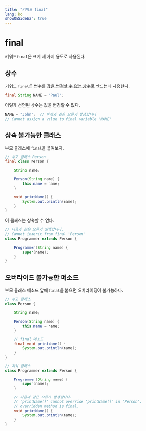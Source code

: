 ```yaml
---
title: "키워드 final"
lang: ko
showOnSidebar: true
---
```


# final
키워드`final`은 크게 세 가지 용도로 사용된다.

## 상수
키워드 `final`은 변수를 <u>값을 변경할 수 없는 상수</u>로 만드는데 사용한다.
``` java
final String NAME = "Paul";
```
이렇게 선언된 상수는 값을 변경할 수 없다.
``` java
NAME = "John";  // 아래와 같은 오류가 발생합니다.
// Cannot assign a value to final variable 'NAME'
```
## 상속 불가능한 클래스
부모 클래스에 `final`을 붙여보자.
``` java
// 부모 클래스 Person
final class Person {

    String name;

    Person(String name) {
        this.name = name;
    }

    void printName() {
        System.out.println(name);
    }
}
```
이 클래스는 상속할 수 없다.
``` java
// 다음과 같은 오류가 발생합니다.
// Cannot inherit from final 'Person'
class Programmer extends Person {   
    
    Programmer(String name) {
        super(name);
    }
}
```

## 오버라이드 불가능한 메소드
부모 클래스 메소드 앞에 `final`을 붙으면 오버라이딩이 불가능하다.
``` java
// 부모 클래스
class Person {

    String name;

    Person(String name) {
        this.name = name;
    }

    // final 메소드
    final void printName() {
        System.out.println(name);
    }
}
```
``` java
// 자식 클래스
class Programmer extends Person {

    Programmer(String name) {
        super(name);
    }

    // 다음과 같은 오류가 발생합니다.
    // 'printName()' cannot override 'printName()' in 'Person'.
    // overridden method is final.
    void printName() {
        System.out.println(name);
    }
}
```